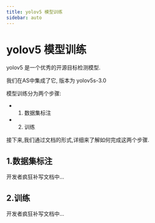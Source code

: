 ```yaml
---
title: yolov5 模型训练
sidebar: auto
---
```


# yolov5 模型训练

yolov5 是一个优秀的开源目标检测模型.

我们在AS中集成了它, 版本为  yolov5s-3.0

模型训练分为两个步骤:

- 1. 数据集标注

- 2. 训练

接下来,我们通过文档的形式,详细来了解如何完成这两个步骤.

## 1.数据集标注

开发者疯狂补写文档中...

## 2.训练

开发者疯狂补写文档中...